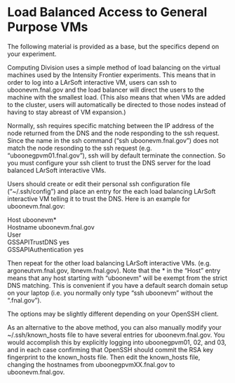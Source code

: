 # Load Balanced Access to General Purpose VMs

The following material is provided as a base, but the specifics depend on your experiment.

Computing Division uses a simple method of load balancing on the virtual machines used by the Intensity Frontier experiments. This means that in order to log into a LArSoft interactive VM, users can ssh to uboonevm.fnal.gov and the load balancer will direct the users to the machine with the smallest load. (This also means that when VMs are added to the cluster, users will automatically be directed to those nodes instead of having to stay abreast of VM expansion.)

Normally, ssh requires specific matching between the IP address of the node returned from the DNS and the node responding to the ssh request. Since the name in the ssh command (“ssh uboonevm.fnal.gov”) does not match the node resonding to the ssh request (e.g. “uboonegpvm01.fnal.gov”), ssh will by default terminate the connection. So you must configure your ssh client to trust the DNS server for the load balanced LArSoft interactive VMs.

Users should create or edit their personal ssh configuration file (“\~/.ssh/config”) and place an entry for the each load balancing LArSoft interactive VM telling it to trust the DNS. Here is an example for uboonevm.fnal.gov:

Host uboonevm\*  
Hostname uboonevm.fnal.gov  
User <uid>  
GSSAPITrustDNS yes  
GSSAPIAuthentication yes

Then repeat for the other load balancing LArSoft interactive VMs. (e.g. argoneutvm.fnal.gov, lbnevm.fnal.gov). Note that the \* in the “Host” entry means that any host starting with “uboonevm” will be exempt from the strict DNS matching. This is convenient if you have a default search domain setup on your laptop (i.e. you normally only type “ssh uboonevm” without the “.fnal.gov”).

The options may be slightly different depending on your OpenSSH client.

As an alternative to the above method, you can also manually modify your \~/.ssh/known_hosts file to have several entries for uboonevm.fnal.gov. You would accomplish this by explicitly logging into uboonegpvm01, 02, and 03, and in each case confirming that OpenSSH should commit the RSA key fingerprint to the known_hosts file. Then edit the known_hosts file, changing the hostnames from uboonegpvmXX.fnal.gov to uboonevm.fnal.gov.
